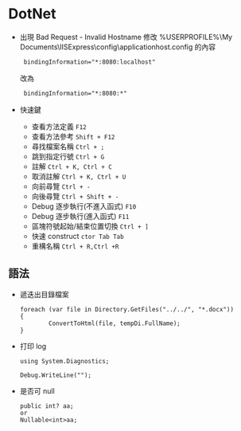 # DotNet

- 出現 Bad Request - Invalid Hostname
	修改 %USERPROFILE%\My Documents\IISExpress\config\applicationhost.config 
	的內容
	
	```xml
	 bindingInformation="*:8080:localhost"
	```
	改為
	
	```xml
	 bindingInformation="*:8080:*"
	```


- 快速鍵
	- 查看方法定義 `F12 `
	- 查看方法參考 `Shift + F12`
	- 尋找檔案名稱 `Ctrl + ;`
	- 跳到指定行號 `Ctrl + G`
	- 註解 `Ctrl + K, Ctrl + C`
	- 取消註解 `Ctrl + K, Ctrl + U`
	- 向前尋覽 `Ctrl + -`
	- 向後尋覽 `Ctrl + Shift + -`
	- Debug 逐步執行(不進入函式) `F10`
	- Debug 逐步執行(進入函式) `F11 `
	- 區塊符號起始/結束位置切換 `Ctrl + ]`
	- 快速 construct `ctor Tab Tab`
	- 重構名稱 `Ctrl + R,Ctrl +R`

## 語法
 - 遞迭出目錄檔案

	```
	foreach (var file in Directory.GetFiles("../../", "*.docx"))
	{
            ConvertToHtml(file, tempDi.FullName);
	}
	```
	
-  打印 log

	```
	using System.Diagnostics;
	
	Debug.WriteLine("");	
	```
	
- 是否可 null
	
	```
	public int? aa;
	or 
	Nullable<int>aa;
	```